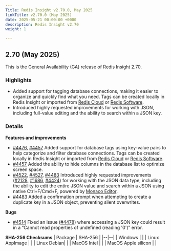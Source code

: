 ```yaml
---
Title: Redis Insight v2.70.0, May 2025
linkTitle: v2.70.0 (May 2025)
date: 2025-05-21 00:00:00 +0000
description: Redis Insight v2.70
weight: 1

---
```

## 2.70 (May 2025)
This is the General Availability (GA) release of Redis Insight 2.70.

### Highlights
- Added support for tagging database connections, making it easier to organize and quickly find what you need. Tags can be created locally in Redis Insight or imported from [Redis Cloud](https://redis.io/cloud/) or [Redis Software](https://redis.io/software/).
- Introduced highly requested improvements for working with JSON, including full-value editing and the ability to search within a JSON key.

### Details

**Features and improvements**
- [#4476](https://github.com/RedisInsight/RedisInsight/pull/4476), [#4457](https://github.com/RedisInsight/RedisInsight/pull/4457) Added support for database tags using key-value pairs to help categorize and filter database connections. Tags can be created locally in Redis Insight or imported from [Redis Cloud](https://redis.io/cloud/) or [Redis Software](https://redis.io/software/).
- [#4457](https://github.com/RedisInsight/RedisInsight/pull/4457) Added the ability to hide columns in the database list to optimize screen space.
- [#4522](https://github.com/RedisInsight/RedisInsight/pull/4522), [#4527](https://github.com/RedisInsight/RedisInsight/pull/4527), [#4483](https://github.com/RedisInsight/RedisInsight/pull/4483) Introduced highly requested improvements ([#2128](https://github.com/RedisInsight/RedisInsight/issues/2128), [#1686](https://github.com/RedisInsight/RedisInsight/issues/1686), [#4424](https://github.com/RedisInsight/RedisInsight/issues/4424)) for working with the JSON data type, including the ability to edit the entire JSON value and search within a JSON using native Ctrl+F/Cmd+F, powered by [Monaco Editor](https://microsoft.github.io/monaco-editor/).
- [#4483](https://github.com/RedisInsight/RedisInsight/pull/4483) Added a confirmation prompt when attempting to create a duplicate key in a JSON object, preventing silent overwrites.

**Bugs**
- [#4514](https://github.com/RedisInsight/RedisInsight/pull/4514) Fixed an issue ([#4478](https://github.com/RedisInsight/RedisInsight/issues/4478)) where accessing a JSON key could result in a “Cannot read properties of undefined (reading '0')” error.

**SHA-256 Checksums**
| Package | SHA-256 |
|--|--|
| Windows |  |
| Linux AppImage |  |
| Linux Debian|  |
| MacOS Intel |  |
| MacOS Apple silicon |  |
